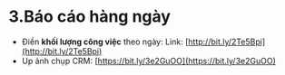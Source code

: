 # 3.Báo cáo hàng ngày

* Điền **khối lượng công việc** theo ngày: Link: [http://bit.ly/2Te5Bpi](http://bit.ly/2Te5Bpi)
* Up ảnh chụp CRM: [https://bit.ly/3e2GuOO](https://bit.ly/3e2GuOO)


